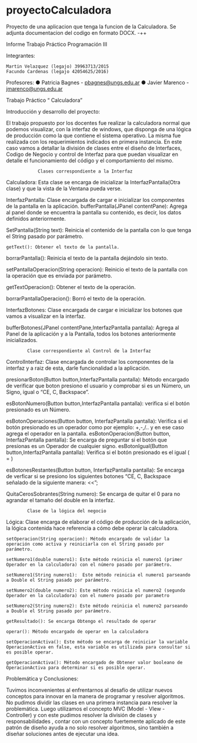 # proyectoCalculadora
Proyecto de una aplicacion que tenga la funcion de la Calculadora. Se adjunta documentacion del codigo en formato DOCX.
-++


Informe Trabajo Práctico
Programación III
					


Integrantes:

	Martin Velazquez (legajo) 39963713/2015
	Facundo Cardenas (legajo 42054625/2016)


Profesores:
●	Patricia Bagnes - pbagnes@ungs.edu.ar
●	Javier Marenco - jmarenco@ungs.edu.ar


Trabajo Práctico “ Calculadora”

Introducción y desarrollo del proyecto:

El trabajo propuesto por los docentes fue realizar la calculadora normal que podemos visualizar, con la interfaz de windows, que disponga de una lógica de producción como la que contiene el sistema operativo. La misma fue realizada con los requerimientos indicados en primera instancia. En este caso vamos a detallar la división de clases entre el diseño de Interfaces, Codigo de Negocio y control de Interfaz para que puedan visualizar en detalle el funcionamiento del código y el comportamiento del mismo.

				Clases correspondiente a la Interfaz

Calculadora:  Esta clase se encarga de inicializar la InterfazPantalla(Otra clase) y que la vista de la Ventana pueda verse.

InterfazPantalla: Clase encargada de cargar e inicializar los componentes de la pantalla en la aplicación.
bufferPantalla(JPanel contentPane): Agrega al panel donde se encuentra la pantalla su contenido, es decir, los datos definidos anteriormente.

SetPantalla(String text): Reinicia el contenido de la pantalla con lo que tenga el String pasado por parámetro.

 	getText(): Obtener el texto de la pantalla.

borrarPantalla(): Reinicia el texto de la pantalla dejándolo sin texto.

setPantallaOperacion(String operacion): Reinicio el texto de la pantalla con la operación que es enviada por parámetro.

getTextOperacion(): Obtener el texto de la operación.

borrarPantallaOperacion(): Borró el texto de la operación.


InterfazBotones: Clase encargada de cargar e inicializar los botones que vamos a visualizar en la interfaz.

bufferBotones(JPanel contentPane,InterfazPantalla pantalla):  Agrega al Panel de la aplicación y a la Pantalla, todos los botones anteriormente inicializados.

			Clase correspondiente al Control de la Interfaz


ControlInterfaz: Clase encargada de controlar los componentes de la interfaz y a raiz de esta, darle funcionalidad a la aplicación.

presionarBoton(Button button,InterfazPantalla pantalla): Método encargado de verificar que boton presiono el usuario y comprobar si es un Número, un Signo, igual o “CE, C, Backspace”.

esBotonNumero(Button button,InterfazPantalla pantalla): verifica si el botón presionado es un Número.

esBotonOperaciones(Button button, InterfazPantalla pantalla): Verifica si el botón presionado es un operador como por ejemplo: +,-,/.. y  en ese caso agrega el operador en la pantalla.
esBotonOperacion(Button button, InterfazPantalla pantalla): Se encarga de preguntar si  el botón que presionas es un Operador de cualquier signo.
esBotonIgual(Button button,InterfazPantalla pantalla): Verifica si el botón presionado es el igual ( = )

esBotonesRestantes(Button button, InterfazPantalla pantalla): Se encarga de verficar si se presiono los siguientes botones “CE, C, Backspace señalado de la siguiente manera: <<”;

QuitaCerosSobrantes(String numero): Se encarga de quitar el 0 para no agrandar el tamaño del double en la interfaz.

			Clase de la lógica del negocio

Lógica: Clase encarga de elaborar el código de producción de la aplicación, la lógica contenida hace referencia a cómo debe operar la calculadora.
	

	setOperacion(String operacion): Método encargado de validar la operación como activa y reiniciarla con el String pasado por parámetro.

	setNumero1(double numero1): Este método reinicia el numero1 (primer Operador en la calculadora) con el número pasado por parámetro.

	setNumero1(String numero1):  Este método reinicia el numero1 parseando a Double el String pasado por parámetro.

	setNumero2(double numero2): Este método reinicia el numero2 (segundo Operador en la calculadora) con el numero pasado por parametro

	setNumero2(String numero2): Este método reinicia el numero2 parseando a Double el String pasado por parámetro. 

	getResultado(): Se encarga Obtengo el resultado de operar

	operar(): Método encargado de operar en la calculadora

	setOperacionActiva(): Este método se encarga de reiniciar la variable OperacionActiva en false, esta variable es utilizada para consultar si es posible operar.

	getOperacionActiva(): Método encargado de Obtener valor booleano de OperacionActiva para determinar si es posible operar.

Problemática y Conclusiones:

Tuvimos inconvenientes al enfrentarnos al desafío de utilizar nuevos conceptos para innovar en la manera de programar y resolver algoritmos. No pudimos dividir las clases en una primera instancia para resolver la problemática. Luego utilizamos el concepto MVC (Model - VIew - Controller) y con este pudimos resolver la división de clases y responsabilidades , contar con un concepto fuertemente aplicado de  este patrón de diseño ayuda a no solo resolver algoritmos, sino también a diseñar soluciones antes de ejecutar una idea. 
